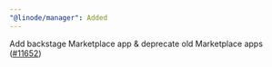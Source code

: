 ```yaml
---
"@linode/manager": Added
---
```


Add backstage Marketplace app & deprecate old Marketplace apps ([#11652](https://github.com/linode/manager/pull/11652))
